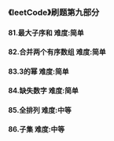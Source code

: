 ### 《leetCode》刷题第九部分
#### 81.最大子序和       难度:简单
#### 82.合并两个有序数组        难度:简单
#### 83.3的幂     难度:简单
#### 84.缺失数字        难度:简单
#### 85.全排列     难度:中等
#### 86.子集      难度:中等